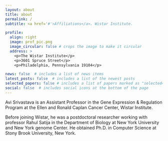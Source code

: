 ```yaml
---
layout: about
title: about
permalink: /
subtitle: <a href='#'>Affiliations</a>. Wistar Institute.

profile:
  align: right
  image: prof_pic.png
  image_circular: false # crops the image to make it circular
  address: >
    <p>The Wistar Institute</p>
    <p>3601 Spruce Street</p>
    <p>Philadelphia, Pennsylvania 19104</p>

news: false  # includes a list of news items
latest_posts: false  # includes a list of the newest posts
selected_papers: false # includes a list of papers marked as "selected={true}"
social: false  # includes social icons at the bottom of the page
---
```


Avi Srivastava is an Assistant Professor in the Gene Expression & Regulation Program at the Ellen and Ronald Caplan Cancer Center, Wistar Institute.

Before joining Wistar, he was a postdoctoral researcher working with professor Rahul Satija in the Department of Biology at New York University and New York genome Center. He obtained Ph.D. in Computer Science at Stony Brook University, New York.
